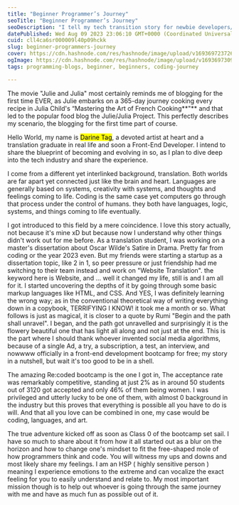 ```yaml
---
title: "Beginner Programmer’s Journey"
seoTitle: "Beginner Programmer’s Journey"
seoDescription: "I tell my tech transition story for newbie developers/ coders/ programmers. Storytelling of a translator and an artist shifting to a programmer."
datePublished: Wed Aug 09 2023 23:06:10 GMT+0000 (Coordinated Universal Time)
cuid: cll4ca6sr000009l40p09hckk
slug: beginner-programmers-journey
cover: https://cdn.hashnode.com/res/hashnode/image/upload/v1693697237260/4735a11f-9a6b-464b-810d-2eab484c079a.gif
ogImage: https://cdn.hashnode.com/res/hashnode/image/upload/v1693697309342/6caf5e35-9c9e-4860-8395-c03ce5455b7f.gif
tags: programming-blogs, beginner, beginners, coding-journey

---
```


The movie "Julie and Julia" most certainly reminds me of blogging for the first time EVER, as Julie embarks on a 365-day journey cooking every recipe in Julia Child's “Mastering the Art of French Cooking\*\*"\*\* and that led to the popular food blog the Julie/Julia Project. This perfectly describes my scenario, the blogging for the first time part of course.

Hello World, my name is <mark>Darine Tag</mark>, a devoted artist at heart and a translation graduate in real life and soon a Front-End Developer. I intend to share the blueprint of becoming and evolving in so, as I plan to dive deep into the tech industry and share the experience.

I come from a different yet interlinked background, translation. Both worlds are far apart yet connected just like the brain and heart. Languages are generally based on systems, creativity with systems, and thoughts and feelings coming to life. Coding is the same case yet computers go through that process under the control of humans. they both have languages, logic, systems, and things coming to life eventually.

I got introduced to this field by a mere coincidence. I love this story actually, not because it's mine xD but because now I understand why other things didn't work out for me before. As a translation student, I was working on a master's dissertation about Oscar Wilde's Satire in Drama. Pretty far from coding or the year 2023 even. But my friends were starting a startup as a dissertation topic, like 2 in 1, so peer pressure or just friendship had me switching to their team instead and work on "Website Translation". the keyword here is Website, and ... well it changed my life, still is and I am all for it. I started uncovering the depths of it by going through some basic markup languages like HTML, and CSS. And YES, I was definitely learning the wrong way; as in the conventional theoretical way of writing everything down in a copybook, TERRIFYING I KNOW! it took me a month or so. What follows is just as magical, it is closer to a quote by Rumi "Begin and the path shall unravel". I began, and the path got unravelled and surprisingly it is the flowery beautiful one that has light all along and not just at the end. This is the part where I should thank whoever invented social media algorithms, because of a single Ad, a try, a subscription, a test, an interview, and nowwww officially in a front-end development bootcamp for free; my story in a nutshell, but wait it's too good to be in a shell.

The amazing Re:coded bootcamp is the one I got in, The acceptance rate was remarkably competitive, standing at just 2% as in around 50 students out of 3120 got accepted and only 46% of them being women. I was privileged and utterly lucky to be one of them, with almost 0 background in the industry but this proves that everything is possible all you have to do is will. And that all you love can be combined in one, my case would be coding, languages, and art.

The true adventure kicked off as soon as Class 0 of the bootcamp set sail. I have so much to share about it from how it all started out as a blur on the horizon and how to change one's mindset to fit the free-shaped mole of how programmers think and code. You will witness my ups and downs and most likely share my feelings. I am an HSP ( highly sensitive person ) meaning I experience emotions to the extreme and can vocalize the exact feeling for you to easily understand and relate to. My most important mission though is to help out whoever is going through the same journey with me and have as much fun as possible out of it.